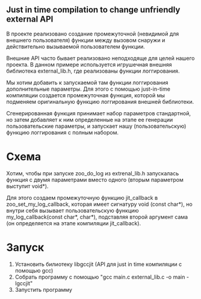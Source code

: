 ## Just in time compilation to change unfriendly external API

В проекте реализовано создание промежуточной (невидимой для внешнего пользователя) функции между вызовом снаружи и действительно вызываемой пользователем функции.

Внешние API часто бывает реализовано неподходяще для целей нашего проекта. В данном примере используется игрушечная внешняя библиотека external_lib.h, где реализованы функции логгирования.

Мы хотим добавить к запускаемой там функции логгирования дополнительные параметры. Для этого с помощью just-in-time компиляции создается промежуточная функция, которой мы подменяем оригинальную функцию логгирования внешней библиотеки.

Сгенерированная функция принимает набор параметров стандартной, но затем добавляет к ним определенные на этапе ее генерации пользовательские параметры, и запускает нашу (пользовательскую) функцию логгирования с полным набором.

# Схема
Хотим, чтобы при запуске zoo_do_log из extrenal_lib.h запускалась функция с двумя параметрами вместо одного (вторым параметром выступит void*).

Для этого создаем промежуточную функцию jit_callback в zoo_set_my_log_callback, которая имеет сигнатуру void (const char*), но внутри себя вызывает пользовательскую функцию my_log_callback(const char*, char*), подставляя второй аргумент сама (он определяется на этапе компиляции jit_callback).

# Запуск
1. Установить билиотеку libgccjit (API для just in time компиляции с помощью gcc)
2. Собрать программу с помощью "gcc main.c external_lib.c -o main -lgccjit"
3. Запустить программу